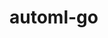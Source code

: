 <!--
 * @author: 宋先生～
 * @brief: 
 * @date: 
-->
<!--
 * @author: 宋先生～
 * @brief: 
 * @date: 
-->
# automl-go